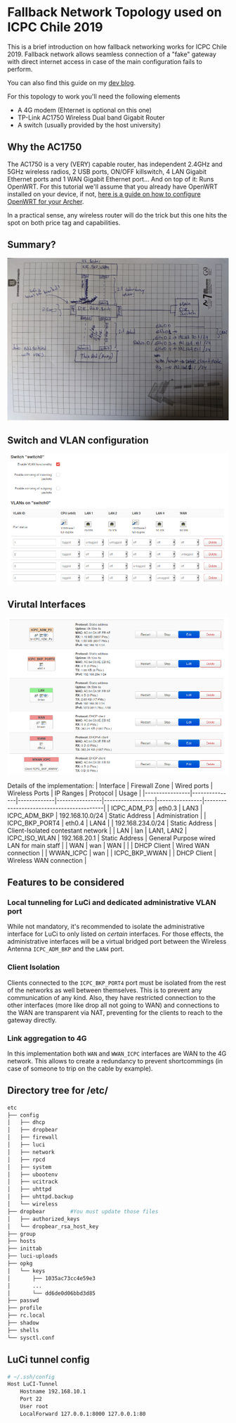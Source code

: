 # Fallback Network Topology used on ICPC Chile 2019

This is a brief introduction on how fallback networking works for ICPC Chile 2019. Fallback network allows seamless connection of a "fake" gateway with direct internet access in case of the main configuration fails to perform.

You can also find this guide on my [dev blog](https://mimashita.moe/dev.html).

For this topology to work you'll need the following elements

* A 4G modem (Ehternet is optional on this one)
* TP-Link AC1750 Wireless Dual band Gigabit Router
* A switch (usually  provided by the host university)

## Why the AC1750
The AC1750 is a very (VERY) capable router, has independent 2.4GHz and 5GHz wireless radios, 2 USB ports, ON/OFF killswitch, 4 LAN Gigabit Ethernet ports and 1 WAN Gigabit Ethernet port... And on top of it: Runs OpenWRT. For this tutorial we'll assume that you already have OpenWRT installed on your device, if not, [here is a guide on how to configure OpenWRT for your Archer](https://mimashita.moe/dev/home-made_timecapsule.html).

In a practical sense, any wireless router will do the trick but this one hits the spot on both price tag and capabilities.
## Summary?
![Summary](./images/summary.png)

## Switch and VLAN configuration
![VLAN configuration](./images/vlan.png)

## Virutal Interfaces
![Virtual Interfaces](./images/interfaces.png)

Details of the implementation:
| Interface      | Firewall Zone | Wired ports | Wireless Ports | IP Ranges        | Protocol       | Usage                                    |
|----------------|---------------|-------------|----------------|------------------|----------------|------------------------------------------|
| ICPC_ADM_P3    | eth0.3        | LAN3        | ICPC_ADM_BKP   | 192.168.10.0/24  | Static Address | Administration                           |
| ICPC_BKP_PORT4 | eth0.4        | LAN4        |                | 192.168.234.0/24 | Static Address | Client-Isolated contestant network       |
| LAN            | lan           | LAN1, LAN2  | ICPC_ISO_WLAN  | 192.168.20.1     | Static Address | General Purpose wired LAN for main staff |
| WAN            | wan           | WAN         |                |                  | DHCP Client    | Wired WAN connection                     |
| WWAN_ICPC      | wan           |             | ICPC_BKP_WWAN  |                  | DHCP Client    | Wireless WAN connection                  |

## Features to be considered
### Local tunneling for LuCi and dedicated administrative VLAN port
While not mandatory, it's recommended to isolate the administrative interface for LuCi to only listed on *certain* interfaces. For those effects, the administrative interfaces will be a virtual bridged port between the Wireless Antenna `ICPC_ADM_BKP` and the `LAN4` port.

### Client Isolation
Clients connected to the `ICPC_BKP_PORT4` port must be isolated from the rest of the networks as well between themselves. This is to prevent any communication of any kind. Also, they have restricted connection to the other interfaces (more like drop all not going to WAN) and connections to the WAN are transparent via NAT, preventing for the clients to reach to the gateway directly.

### Link aggregation to 4G
In this implementation both `WAN` and `WWAN_ICPC` interfaces are WAN to the 4G network. This allows to create a redundancy to prevent shortcommings (in case of someone to trip on the cable by example).

## Directory tree for /etc/
```bash
etc
├── config
│   ├── dhcp
│   ├── dropbear
│   ├── firewall
│   ├── luci
│   ├── network
│   ├── rpcd
│   ├── system
│   ├── ubootenv
│   ├── ucitrack
│   ├── uhttpd
│   ├── uhttpd.backup
│   └── wireless
├── dropbear        #You must update those files
│   ├── authorized_keys         
│   └── dropbear_rsa_host_key
├── group
├── hosts
├── inittab
├── luci-uploads
├── opkg
│   └── keys
│       ├── 1035ac73cc4e59e3
│       ...
│       └── dd6de0d06bbd3d85
├── passwd
├── profile
├── rc.local
├── shadow
├── shells
└── sysctl.conf
```

## LuCi tunnel config
```bash
# ~/.ssh/config
Host LuCI-Tunnel
	Hostname 192.168.10.1
	Port 22
	User root
	LocalForward 127.0.0.1:8000 127.0.0.1:80
```
